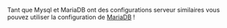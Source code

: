 ﻿Tant que Mysql et MariaDB ont des configurations serveur similaires vous pouvez utiliser la configuration de [MariaDB](mariadb.md) !